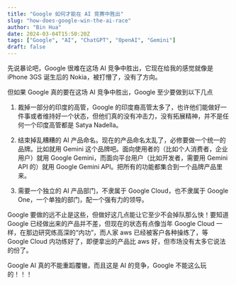 ```yaml
---
title: "Google 如何才能在 AI 竞赛中胜出"
slug: "how-does-google-win-the-ai-race"
author: "Bin Hua"
date: 2024-03-04T15:50:20Z
tags: ["Google", "AI", "ChatGPT", "OpenAI", "Gemini"]
draft: false
---
```


先说暴论吧，Google 很难在这场 AI 竞争中胜出，它现在给我的感觉就像是 iPhone 3GS 诞生后的 Nokia，被打懵了，没有了方向。

但如果 Google 真的要在这场 AI 竞争中胜出，Google 至少要做到以下几点

1. 裁掉一部分的印度的高管，Google 的印度裔高管太多了，也许他们能做好一件事或者维持好一个状态，但他们真的没有冲击力，没有拓展精神，并不是任何一个印度高管都是 Satya Nadella。

2. 结束掉乱糟糟的 AI 产品命名。现在的产品命名太乱了，必修要做一个统一的品牌。比如就用 Gemini 这个品牌吧。面向使用者的（比如个人消费者，企业用户）就用 Google Gemini，而面向平台用户（比如开发者，需要用 Gemini API 的）就用 Google Gemini API。把所有的功能都集合到一个品牌产品里来。

3. 需要一个独立的 AI 产品部门，不隶属于 Google Cloud，也不隶属于 Google One，一个单独的部门，配一个强有力的领导。

Google 要做的远不止是这些，但做好这几点能让它至少不会掉队那么快！要知道 Google 已经做出来的产品并不差，但现在的状态有点像当年 Google Cloud 一样，在那边研究练高深的“内功”，而人家 aws 已经被客户各种操练了，等 Google Cloud 内功练好了，即便拿出的产品比 aws 好，但市场没有太多它说法的份了。

Google AI 真的不能重蹈覆辙，而且这是 AI 的竞争，Google 不能这么玩的！！！ 